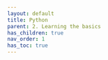 ```yaml
---
layout: default
title: Python
parent: 2. Learning the basics
has_children: true
nav_order: 1
has_toc: true
---
```

